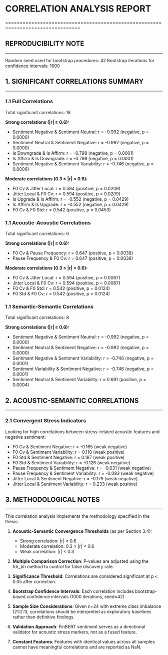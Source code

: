 # CORRELATION ANALYSIS REPORT
================================================================================

## REPRODUCIBILITY NOTE
--------------------------------------------------
Random seed used for bootstrap procedures: 42
Bootstrap iterations for confidence intervals: 1000

## 1. SIGNIFICANT CORRELATIONS SUMMARY
--------------------------------------------------

### 1.1 Full Correlations
Total significant correlations: 18

**Strong correlations (|r| ≥ 0.6):**
- Sentiment Negative & Sentiment Neutral: r = -0.992 (negative, p = 0.0000)
- Sentiment Neutral & Sentiment Negative: r = -0.992 (negative, p = 0.0000)
- Is Downgrade & Is Affirm: r = -0.798 (negative, p = 0.0001)
- Is Affirm & Is Downgrade: r = -0.798 (negative, p = 0.0001)
- Sentiment Negative & Sentiment Variability: r = -0.746 (negative, p = 0.0006)

**Moderate correlations (0.3 ≤ |r| < 0.6):**
- F0 Cv & Jitter Local: r = 0.594 (positive, p = 0.0209)
- Jitter Local & F0 Cv: r = 0.594 (positive, p = 0.0209)
- Is Upgrade & Is Affirm: r = -0.552 (negative, p = 0.0429)
- Is Affirm & Is Upgrade: r = -0.552 (negative, p = 0.0429)
- F0 Cv & F0 Std: r = 0.542 (positive, p = 0.0453)

### 1.1 Acoustic-Acoustic Correlations
Total significant correlations: 6

**Strong correlations (|r| ≥ 0.6):**
- F0 Cv & Pause Frequency: r = 0.647 (positive, p = 0.0038)
- Pause Frequency & F0 Cv: r = 0.647 (positive, p = 0.0038)

**Moderate correlations (0.3 ≤ |r| < 0.6):**
- F0 Cv & Jitter Local: r = 0.594 (positive, p = 0.0067)
- Jitter Local & F0 Cv: r = 0.594 (positive, p = 0.0067)
- F0 Cv & F0 Std: r = 0.542 (positive, p = 0.0124)
- F0 Std & F0 Cv: r = 0.542 (positive, p = 0.0124)

### 1.1 Semantic-Semantic Correlations
Total significant correlations: 8

**Strong correlations (|r| ≥ 0.6):**
- Sentiment Negative & Sentiment Neutral: r = -0.992 (negative, p = 0.0000)
- Sentiment Neutral & Sentiment Negative: r = -0.992 (negative, p = 0.0000)
- Sentiment Negative & Sentiment Variability: r = -0.746 (negative, p = 0.0001)
- Sentiment Variability & Sentiment Negative: r = -0.746 (negative, p = 0.0001)
- Sentiment Neutral & Sentiment Variability: r = 0.691 (positive, p = 0.0004)

## 2. ACOUSTIC-SEMANTIC CORRELATIONS
--------------------------------------------------

### 2.1 Convergent Stress Indicators
Looking for high correlations between stress-related acoustic features and negative sentiment:
- F0 Cv & Sentiment Negative: r = -0.165 (weak negative)
- F0 Cv & Sentiment Variability: r = 0.110 (weak positive)
- F0 Std & Sentiment Negative: r = 0.187 (weak positive)
- F0 Std & Sentiment Variability: r = -0.126 (weak negative)
- Pause Frequency & Sentiment Negative: r = -0.031 (weak negative)
- Pause Frequency & Sentiment Variability: r = -0.093 (weak negative)
- Jitter Local & Sentiment Negative: r = -0.179 (weak negative)
- Jitter Local & Sentiment Variability: r = 0.233 (weak positive)

## 3. METHODOLOGICAL NOTES
--------------------------------------------------

This correlation analysis implements the methodology specified in the thesis:

1. **Acoustic-Semantic Convergence Thresholds** (as per Section 3.4):
   - Strong correlation: |r| ≥ 0.6
   - Moderate correlation: 0.3 ≤ |r| < 0.6
   - Weak correlation: |r| < 0.3

2. **Multiple Comparison Correction**: P-values are adjusted using the fdr_bh method to control for false discovery rate.

3. **Significance Threshold**: Correlations are considered significant at p < 0.05 after correction.

4. **Bootstrap Confidence Intervals**: Each correlation includes bootstrap-based confidence intervals (1000 iterations, seed=42).

5. **Sample Size Considerations**: Given n=24 with extreme class imbalance (21:2:1), correlations should be interpreted as exploratory baselines rather than definitive findings.

6. **Validation Approach**: FinBERT sentiment serves as a directional validator for acoustic stress markers, not as a fused feature.

7. **Constant Features**: Features with identical values across all samples cannot have meaningful correlations and are reported as NaN.
